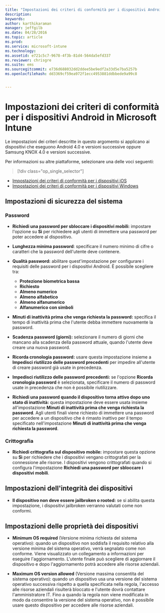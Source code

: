 ```yaml
---
title: "Impostazioni dei criteri di conformità per i dispositivi Android | Microsoft Intune"
description: 
keywords: 
author: karthikaraman
manager: jeffgilb
ms.date: 04/28/2016
ms.topic: article
ms.prod: 
ms.service: microsoft-intune
ms.technology: 
ms.assetid: e721c5c7-9678-4f3b-81d4-564da5efd337
ms.reviewer: chrisgre
ms.suite: ems
ms.sourcegitcommit: e736d688032dd2ddee5be9edf2a33d5e7ba5257b
ms.openlocfilehash: dd3369cf59ea972f1ecc4953881ddbbede9a99c8


---
```



# Impostazioni dei criteri di conformità per i dispositivi Android in Microsoft Intune

Le impostazioni dei criteri descritte in questo argomento si applicano ai dispositivi che eseguono Android 4.0 e versioni successive oppure Samsung KNOX 4.0 e versioni successive.

Per informazioni su altre piattaforme, selezionare una delle voci seguenti:
> [!div class="op_single_selector"]
- [Impostazioni dei criteri di conformità per i dispositivi iOS](ios-compliance-policy-settings-in-microsoft-intune.md)
- [Impostazioni dei criteri di conformità per i dispositivi Windows](windows-compliance-policy-settings-in-microsoft-intune.md)

## Impostazioni di sicurezza del sistema
### Password
- **Richiedi una password per sbloccare i dispositivi mobili:** impostare l'opzione su **Sì** per richiedere agli utenti di immettere una password per poter accedere al dispositivo.

-  **Lunghezza minima password**: specificare il numero minimo di cifre o caratteri che la password dell'utente deve contenere.

- **Qualità password:** abilitare quest'impostazione per configurare i requisiti delle password per i dispositivi Android. È possibile scegliere tra:
  -   **Protezione biometrica bassa**
  - **Richiesto**
  -   **Almeno numerico**
  -   **Almeno alfabetico**
  -   **Almeno alfanumerico**
  -   **Alfanumerico con simboli**

- **Minuti di inattività prima che venga richiesta la password:** specifica il tempo di inattività prima che l'utente debba immettere nuovamente la password.

- **Scadenza password (giorni):** selezionare il numero di giorni che mancano alla scadenza della password attuale, quando l'utente deve creare una nuova password.

- **Ricorda cronologia password:** usare questa impostazione insieme a **Impedisci riutilizzo delle password precedenti** per impedire all'utente di creare password già usate in precedenza.

- **Impedisci riutilizzo delle password precedenti:** se l'opzione **Ricorda cronologia password** è selezionata, specificare il numero di password usate in precedenza che non è possibile riutilizzare.

- **Richiedi una password quando il dispositivo torna attivo dopo uno stato di inattività:** questa impostazione deve essere usata insieme all'impostazione **Minuti di inattività prima che venga richiesta la password**. Agli utenti finali viene richiesto di immettere una password per accedere a un dispositivo che è rimasto inattivo per il tempo specificato nell'impostazione **Minuti di inattività prima che venga richiesta la password**.

### Crittografia
- **Richiedi crittografia sul dispositivo mobile:** impostare questa opzione su **Sì** per richiedere che i dispositivi vengano crittografati per la connessione alle risorse. I dispositivi vengono crittografati quando si configura l'impostazione **Richiedi una password per sbloccare i dispositivi mobili**.

## Impostazioni dell'integrità dei dispositivi

- **Il dispositivo non deve essere jailbroken o rooted:** se si abilita questa impostazione, i dispositivi jailbroken verranno valutati come non conformi.

## Impostazioni delle proprietà dei dispositivi
- **Minimum OS required** (Versione minima richiesta del sistema operativo): quando un dispositivo non soddisfa il requisito relativo alla versione minima del sistema operativo, verrà segnalato come non conforme.
  Viene visualizzato un collegamento a informazioni per eseguire l'aggiornamento. L'utente finale può scegliere di aggiornare il dispositivo e dopo l'aggiornamento potrà accedere alle risorse aziendali.

- **Maximum OS version allowed** (Versione massima consentita del sistema operativo): quando un dispositivo usa una versione del sistema operativo successiva rispetto a quella specificata nella regola, l'accesso alle risorse aziendali risulterà bloccato e l'utente dovrà contattare l'amministratore IT. Fino a quando la regola non viene modificata in modo da consentire la versione del sistema operativo, non è possibile usare questo dispositivo per accedere alle risorse aziendali.



<!--HONumber=Jun16_HO4-->


